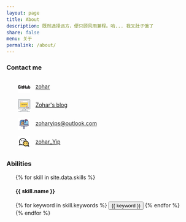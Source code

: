 ```yaml
---
layout: page
title: About
description: 既然选择远方，便只顾风雨兼程。哈... 我又肚子饿了
share: false
menu: 关于
permalink: /about/
---
```


<div>
  <h3>Contact me</h3>
  <ul style="line-height: 3rem;list-style-type: none;">
    <li>
      <img width="32" height="32" style="padding: 0 0.375rem;vertical-align: middle;" src="/assets/svg/github.svg"/>&nbsp;
      <a href="https://github.com/zoharyips">zohar</a>
    </li>
    <li>
      <img width="32" height="32" style="padding: 0 0.375rem;vertical-align: middle;" src="/assets/svg/website.svg"/>&nbsp;
      <a href="/">Zohar's blog</a>
    </li>
    <li>
      <img width="32" height="32" style="padding: 0 0.375rem;vertical-align: middle;" src="/assets/svg/mailbox.svg"/>&nbsp;
      <a href="mailto:zoharyips@outlook.com">zoharyips@outlook.com</a>
    </li>
    <li>
      <img width="32" height="32" style="padding: 0 0.375rem;vertical-align: middle;" src="/assets/svg/wechat.svg"/>&nbsp;
      <a href="/images/wechat.png">zohar_Yip</a>
    </li>
  </ul>

  <h3>Abilities</h3>
  <ul style="list-style-type: none;">
    {% for skill in site.data.skills %}
      <li>
        <h4>{{ skill.name }}</h4>
        <div class="btn-inline">
          {% for keyword in skill.keywords %}
            <button class="btn btn-outline" type="button">{{ keyword }}</button>
          {% endfor %}
        </div>
      </li>
    {% endfor %}
  </ul>
</div>